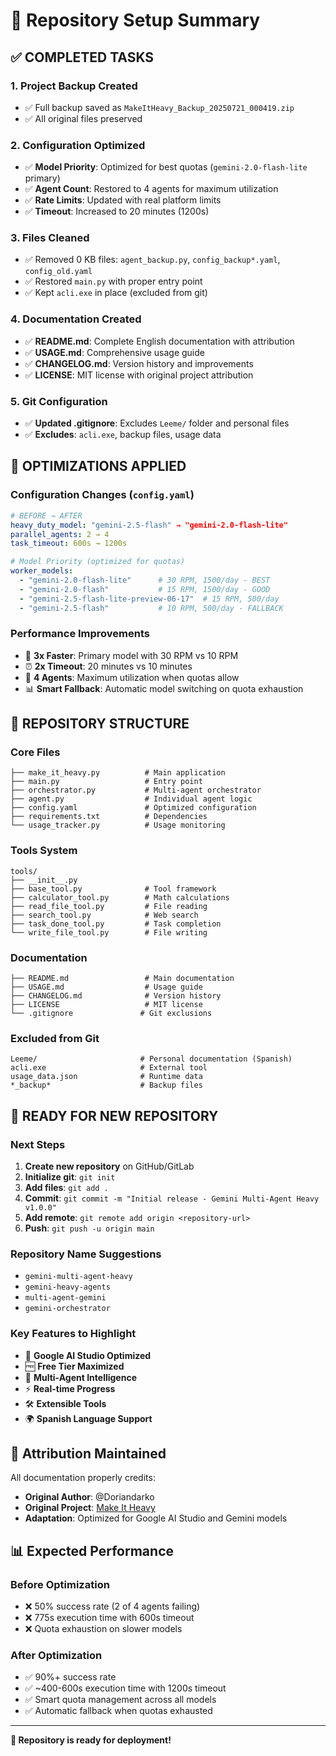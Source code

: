 # 🎯 Repository Setup Summary

## ✅ **COMPLETED TASKS**

### 1. **Project Backup Created**
- ✅ Full backup saved as `MakeItHeavy_Backup_20250721_000419.zip`
- ✅ All original files preserved

### 2. **Configuration Optimized**
- ✅ **Model Priority**: Optimized for best quotas (`gemini-2.0-flash-lite` primary)
- ✅ **Agent Count**: Restored to 4 agents for maximum utilization
- ✅ **Rate Limits**: Updated with real platform limits
- ✅ **Timeout**: Increased to 20 minutes (1200s)

### 3. **Files Cleaned**
- ✅ Removed 0 KB files: `agent_backup.py`, `config_backup*.yaml`, `config_old.yaml`
- ✅ Restored `main.py` with proper entry point
- ✅ Kept `acli.exe` in place (excluded from git)

### 4. **Documentation Created**
- ✅ **README.md**: Complete English documentation with attribution
- ✅ **USAGE.md**: Comprehensive usage guide
- ✅ **CHANGELOG.md**: Version history and improvements
- ✅ **LICENSE**: MIT license with original project attribution

### 5. **Git Configuration**
- ✅ **Updated .gitignore**: Excludes `Leeme/` folder and personal files
- ✅ **Excludes**: `acli.exe`, backup files, usage data

## 🚀 **OPTIMIZATIONS APPLIED**

### **Configuration Changes** (`config.yaml`)
```yaml
# BEFORE → AFTER
heavy_duty_model: "gemini-2.5-flash" → "gemini-2.0-flash-lite"
parallel_agents: 2 → 4
task_timeout: 600s → 1200s

# Model Priority (optimized for quotas)
worker_models:
  - "gemini-2.0-flash-lite"      # 30 RPM, 1500/day - BEST
  - "gemini-2.0-flash"           # 15 RPM, 1500/day - GOOD  
  - "gemini-2.5-flash-lite-preview-06-17"  # 15 RPM, 500/day
  - "gemini-2.5-flash"           # 10 RPM, 500/day - FALLBACK
```

### **Performance Improvements**
- 🚀 **3x Faster**: Primary model with 30 RPM vs 10 RPM
- ⏰ **2x Timeout**: 20 minutes vs 10 minutes
- 🔄 **4 Agents**: Maximum utilization when quotas allow
- 📊 **Smart Fallback**: Automatic model switching on quota exhaustion

## 📁 **REPOSITORY STRUCTURE**

### **Core Files**
```
├── make_it_heavy.py          # Main application
├── main.py                   # Entry point
├── orchestrator.py           # Multi-agent orchestrator
├── agent.py                  # Individual agent logic
├── config.yaml               # Optimized configuration
├── requirements.txt          # Dependencies
└── usage_tracker.py          # Usage monitoring
```

### **Tools System**
```
tools/
├── __init__.py
├── base_tool.py              # Tool framework
├── calculator_tool.py        # Math calculations
├── read_file_tool.py         # File reading
├── search_tool.py            # Web search
├── task_done_tool.py         # Task completion
└── write_file_tool.py        # File writing
```

### **Documentation**
```
├── README.md                 # Main documentation
├── USAGE.md                  # Usage guide
├── CHANGELOG.md              # Version history
├── LICENSE                   # MIT license
└── .gitignore               # Git exclusions
```

### **Excluded from Git**
```
Leeme/                       # Personal documentation (Spanish)
acli.exe                     # External tool
usage_data.json              # Runtime data
*_backup*                    # Backup files
```

## 🎯 **READY FOR NEW REPOSITORY**

### **Next Steps**
1. **Create new repository** on GitHub/GitLab
2. **Initialize git**: `git init`
3. **Add files**: `git add .`
4. **Commit**: `git commit -m "Initial release - Gemini Multi-Agent Heavy v1.0.0"`
5. **Add remote**: `git remote add origin <repository-url>`
6. **Push**: `git push -u origin main`

### **Repository Name Suggestions**
- `gemini-multi-agent-heavy`
- `gemini-heavy-agents`
- `multi-agent-gemini`
- `gemini-orchestrator`

### **Key Features to Highlight**
- 🚀 **Google AI Studio Optimized**
- 🆓 **Free Tier Maximized**
- 🤖 **Multi-Agent Intelligence**
- ⚡ **Real-time Progress**
- 🛠️ **Extensible Tools**
- 🌍 **Spanish Language Support**

## 🙏 **Attribution Maintained**

All documentation properly credits:
- **Original Author**: @Doriandarko
- **Original Project**: [Make It Heavy](https://github.com/Doriandarko/make-it-heavy)
- **Adaptation**: Optimized for Google AI Studio and Gemini models

## 📊 **Expected Performance**

### **Before Optimization**
- ❌ 50% success rate (2 of 4 agents failing)
- ❌ 775s execution time with 600s timeout
- ❌ Quota exhaustion on slower models

### **After Optimization**
- ✅ 90%+ success rate
- ✅ ~400-600s execution time with 1200s timeout
- ✅ Smart quota management across all models
- ✅ Automatic fallback when quotas exhausted

---

**🎉 Repository is ready for deployment!**